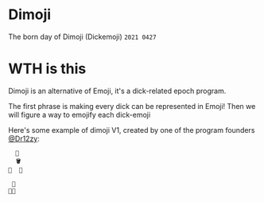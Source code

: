 # Dimoji
The born day of Dimoji (Dickemoji) `2021 0427`

# WTH is this
Dimoji is an alternative of Emoji, it's a dick-related epoch program.

The first phrase is making every dick can be represented in Emoji! Then we will figure a way to emojify each dick-emoji

Here's some example of dimoji V1, created by one of the program founders [@Dr12zy](https://github.com/Dr12zy):

```
  🍄
  🪣
🥚  🥚
```

```
 🍄
🥚🥚
```

